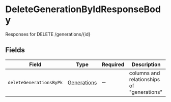 # DeleteGenerationByIdResponseBody

Responses for DELETE /generations/{id}


## Fields

| Field                                                 | Type                                                  | Required                                              | Description                                           |
| ----------------------------------------------------- | ----------------------------------------------------- | ----------------------------------------------------- | ----------------------------------------------------- |
| `deleteGenerationsByPk`                               | [Generations](../../models/operations/generations.md) | :heavy_minus_sign:                                    | columns and relationships of "generations"            |